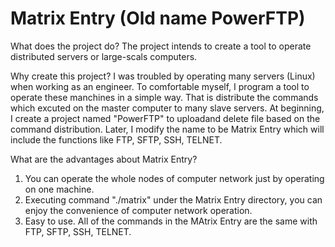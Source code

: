 Matrix Entry (Old name PowerFTP)
========

What does the project do?
The project intends to create a tool to operate distributed servers or large-scals computers.

Why create this project?
I was troubled by operating many servers (Linux) when working as an engineer. To comfortable myself, I program a tool to operate these manchines in a simple way. That is distribute the commands which excuted on the master computer to many slave servers.
At beginning, I create a project named "PowerFTP" to uploadand delete file based on the command distribution. Later, I modify the name to be Matrix Entry which will include the functions like FTP, SFTP, SSH, TELNET.  

What are the advantages about Matrix Entry?
1. You can operate the whole nodes of computer network just by operating on one machine.
2. Executing command "./matrix" under the Matrix Entry directory,  you can enjoy the convenience of computer network operation.
3. Easy to use. All of the commands in the MAtrix Entry are the same with FTP, SFTP, SSH, TELNET.
